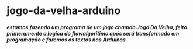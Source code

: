 # jogo-da-velha-arduino
##### estamos fazendo um programa de um jogo chamdo Jogo Da Velha, feito primeramente a logica do flowalgoritimo após será  transformado em programação e faremos os textos nos Arduinos 
